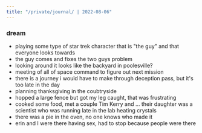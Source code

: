```yaml
---
title: "/private/journal/ | 2022-08-06"
---
```


### dream
- playing some type of star trek character that is "the guy" and that everyone looks towards
- the guy comes and fixes the two guys problem
- looking around it looks like the backyard in poolesville?
- meeting of all of space command to figure out next mission
- there is a journey i would have to make through deception pass, but it's too late in the day 
- planning thanksgiving in the coubtryside
- hopped a large fence but got my leg caught, that was frustrating 
- cooked some food, met a couple Tim Kerry and ... their daughter was a scientist who was running late in the lab heating crystals 
- there was a pie in the oven, no one knows who made it
- erin and I were there having sex, had to stop because people were there
